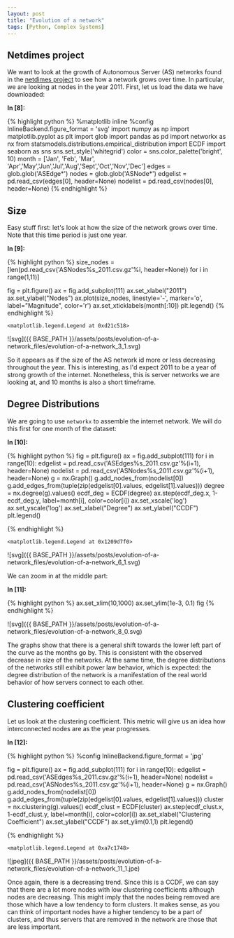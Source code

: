```yaml
---
layout: post
title: "Evolution of a network"
tags: [Python, Complex Systems]
---
```

## Netdimes project

We want to look at the growth of Autonomous Server (AS) networks found in the
[netdimes project](http://www.netdimes.org/new/?q=node/65) to see how a network
grows over time.
In particular, we are looking at nodes in the year 2011.
First, let us load the data we have downloaded:

**In [8]:**

{% highlight python %}
%matplotlib inline
%config InlineBackend.figure_format = 'svg'
import numpy as np
import matplotlib.pyplot as plt
import glob
import pandas as pd
import networkx as nx
from statsmodels.distributions.empirical_distribution import ECDF
import seaborn as sns
sns.set_style('whitegrid')
color = sns.color_palette('bright', 10)
month = ['Jan', 'Feb', 'Mar', 'Apr','May','Jun','Jul','Aug','Sept','Oct','Nov','Dec']
edges = glob.glob('ASEdge*')
nodes = glob.glob('ASNode*')
edgelist = pd.read_csv(edges[0], header=None)
nodelist = pd.read_csv(nodes[0], header=None)
{% endhighlight %}

## Size

Easy stuff first: let's look at how the size of the network grows over time.
Note that this time period is just one year.

**In [9]:**

{% highlight python %}
size_nodes = [len(pd.read_csv('ASNodes%s_2011.csv.gz'%i, header=None)) for i in range(1,11)]
    
fig = plt.figure()
ax = fig.add_subplot(111)
ax.set_xlabel("2011")
ax.set_ylabel("Nodes")
ax.plot(size_nodes, linestyle='-', marker='o', label="Magnitude", color='r')
ax.set_xticklabels(month[:10])
plt.legend()
{% endhighlight %}




    <matplotlib.legend.Legend at 0xd21c518>




![svg]({{ BASE_PATH }}/assets/posts/evolution-of-a-network_files/evolution-of-a-network_3_1.svg)


So it appears as if the size of the AS network id more or less decreasing
throughout the year.
This is interesting, as I'd expect 2011 to be a year of strong growth of the
internet.
Nonetheless, this is server networks we are looking at, and 10 months is also a
short timeframe.

## Degree Distributions

We are going to use `networkx` to assemble the internet network.
We will do this first for one month of the dataset:

**In [10]:**

{% highlight python %}
fig = plt.figure()
ax = fig.add_subplot(111)
for i in range(10):
    edgelist = pd.read_csv('ASEdges%s_2011.csv.gz'%(i+1), header=None)
    nodelist = pd.read_csv('ASNodes%s_2011.csv.gz'%(i+1), header=None)
    g = nx.Graph()
    g.add_nodes_from(nodelist[0])
    g.add_edges_from(tuple(zip(edgelist[0].values, edgelist[1].values)))
    degree = nx.degree(g).values()
    ecdf_deg = ECDF(degree)
    ax.step(ecdf_deg.x, 1-ecdf_deg.y, label=month[i], color=color[i])
ax.set_xscale('log')
ax.set_yscale('log')
ax.set_xlabel("Degree")
ax.set_ylabel("CCDF")
plt.legend()

{% endhighlight %}




    <matplotlib.legend.Legend at 0x1209d7f0>




![svg]({{ BASE_PATH }}/assets/posts/evolution-of-a-network_files/evolution-of-a-network_6_1.svg)


We can zoom in at the middle part:

**In [11]:**

{% highlight python %}
ax.set_xlim(10,1000)
ax.set_ylim(1e-3, 0.1)
fig
{% endhighlight %}




![svg]({{ BASE_PATH }}/assets/posts/evolution-of-a-network_files/evolution-of-a-network_8_0.svg)



The graphs show that there is a general shift towards the lower left part of the
curve as the months go by.
This is consistent with the observed decrease in size of the networks.
At the same time, the degree distributions of the networks still exhibit power
law behavior, which is expected:
the degree distribution of the network is a manifestation of the real world
behavior of how servers connect to each other.

## Clustering coefficient

Let us look at the clustering coefficient. This metric will give us an idea how
interconnected nodes are as the year progresses.

**In [12]:**

{% highlight python %}
%config InlineBackend.figure_format = 'jpg'

fig = plt.figure()
ax = fig.add_subplot(111)
for i in range(10):
    edgelist = pd.read_csv('ASEdges%s_2011.csv.gz'%(i+1), header=None)
    nodelist = pd.read_csv('ASNodes%s_2011.csv.gz'%(i+1), header=None)
    g = nx.Graph()
    g.add_nodes_from(nodelist[0])
    g.add_edges_from(tuple(zip(edgelist[0].values, edgelist[1].values)))
    cluster = nx.clustering(g).values()
    ecdf_clust = ECDF(cluster)
    ax.step(ecdf_clust.x, 1-ecdf_clust.y, label=month[i], color=color[i])
ax.set_xlabel("Clustering Coefficient")
ax.set_ylabel("CCDF")
ax.set_ylim(0.1,1)
plt.legend()

{% endhighlight %}




    <matplotlib.legend.Legend at 0xa7c1748>




![jpeg]({{ BASE_PATH }}/assets/posts/evolution-of-a-network_files/evolution-of-a-network_11_1.jpe)


Once again, there is a decreasing trend. Since this is a CCDF, we can say that
there are a lot more nodes with low clustering coefficients although nodes are
decreasing. This might imply that the nodes being removed are those which have a
low tendency to form clusters.
It makes sense, as you can think of important nodes have a higher tendency to be
a part of clusters, and thus servers that are removed in the network are those
that are less important.
